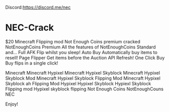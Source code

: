 Discord:https://discord.me/nec




# NEC-Crack
$20 Minecraft Flipping mod Not Enough Coins premium cracked
NotEnoughCoins Premium
All the features of NotEnoughCoins Standard and...
Full AFK
Flip whilst you sleep!
Auto Buy
Automatically buy items to resell!
Page Flipper
Get items before the Auction API Refresh!
One Click Buy
Buy flips in a single click!




Minecraft
Minecraft Hypixel
Minecraft Hypixel Skyblock
Minecraft Hypixel Skyblock Mod
Minecraft Hypixel Skyblock Flipping Mod
Minecraft Hypixel Skyblock ah Flipping Mod
Hypixel
Hypixel Skyblock
Hypiexl Skyblock Flipping mod
Hypixel skyblock flipping
Not Enough Coins
NotEnoughCouns
NEC

Enjoy!
